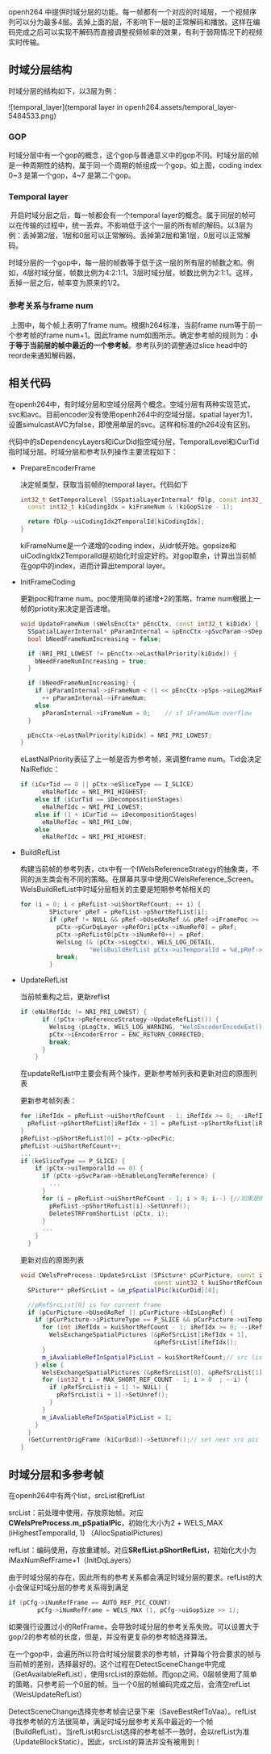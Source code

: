 openh264 中提供时域分层的功能。每一帧都有一个对应的时域层，一个视频序列可以分为最多4层。丢掉上面的层，不影响下一层的正常解码和播放。这样在编码完成之后可以实现不解码而直接调整视频帧率的效果，有利于弱网情况下的视频实时传输。

## 时域分层结构

时域分层的结构如下，以3层为例：

![temporal_layer](temporal layer in openh264.assets/temporal_layer-5484533.png)

### GOP

​	时域分层中有一个gop的概念，这个gop与普通意义中的gop不同。时域分层的帧是一种周期性的结构，属于同一个周期的帧组成一个gop。如上图，coding index 0~3 是第一个gop，4~7 是第二个gop。

### Temporal layer

​	开启时域分层之后，每一帧都会有一个temporal layer的概念。属于同层的帧可以在传输的过程中，统一丢弃。不影响低于这个一层的所有帧的解码。以3层为例：丢掉第2层，1层和0层可以正常解码。丢掉第2层和第1层，0层可以正常解码。

​	时域分层的一个gop中，每一层的帧数等于低于这一层的所有层的帧数之和。例如，4层时域分层，帧数比例为4:2:1:1。3层时域分层，帧数比例为2:1:1。这样，丢掉一层之后，帧率变为原来的1/2。

### 参考关系与frame num

​	上图中，每个帧上表明了frame num。根据h264标准，当前frame num等于前一个参考帧的frame num+1。因此frame num如图所示。确定参考帧的规则为：**小于等于当前层的帧中最近的一个参考帧**。参考队列的调整通过slice head中的reorde来通知解码器。



## 相关代码

​	在openh264中，有时域分层和空域分层两个概念。空域分层有两种实现范式，svc和avc。目前encoder没有使用openh264中的空域分层。spatial layer为1，设置simulcastAVC为false，即使用单层的svc。这样和标准的h264没有区别。

​	代码中的sDependencyLayers和iCurDid指空域分层，TemporalLevel和iCurTid指时域分层。时域分层和参考队列操作主要流程如下：

- PrepareEncoderFrame

  决定帧类型，获取当前帧的temporal layer。代码如下
  
  ```c++
  int32_t GetTemporalLevel (SSpatialLayerInternal* fDlp, const int32_t kiFrameNum, const int32_t kiGopSize) {
    const int32_t kiCodingIdx = kiFrameNum & (kiGopSize - 1);
  
    return fDlp->uiCodingIdx2TemporalId[kiCodingIdx];
  }
  ```
  
  kiFrameNume是一个递增的coding index，从idr帧开始。gopsize和uiCodingIdx2TemporalId是初始化时设定好的。对gop取余，计算出当前帧在gop中的index，进而计算出temporal layer。

- InitFrameCoding

  更新poc和frame num。poc使用简单的递增+2的策略，frame num根据上一帧的priotity来决定是否递增。

  ```c++
  void UpdateFrameNum (sWelsEncCtx* pEncCtx, const int32_t kiDidx) {
    SSpatialLayerInternal* pParamInternal = &pEncCtx->pSvcParam->sDependencyLayers[kiDidx];
    bool bNeedFrameNumIncreasing = false;
  
    if (NRI_PRI_LOWEST != pEncCtx->eLastNalPriority[kiDidx]) {
      bNeedFrameNumIncreasing = true;
    }
  
    if (bNeedFrameNumIncreasing) {
      if (pParamInternal->iFrameNum < (1 << pEncCtx->pSps->uiLog2MaxFrameNum) - 1)
        ++ pParamInternal->iFrameNum;
      else
        pParamInternal->iFrameNum = 0;    // if iFrameNum overflow
    }
  
    pEncCtx->eLastNalPriority[kiDidx] = NRI_PRI_LOWEST;
  }
  ```

  eLastNalPriority表征了上一帧是否为参考帧，来调整frame num。Tid会决定NalRefIdc：

  ```c++
  if (iCurTid == 0 || pCtx->eSliceType == I_SLICE)
        eNalRefIdc = NRI_PRI_HIGHEST;
      else if (iCurTid == iDecompositionStages)
        eNalRefIdc = NRI_PRI_LOWEST;
      else if (1 + iCurTid == iDecompositionStages)
        eNalRefIdc = NRI_PRI_LOW;
      else 
        eNalRefIdc = NRI_PRI_HIGHEST;
  ```

- BuildRefList

  构建当前帧的参考列表，ctx中有一个IWelsReferenceStrategy的抽象类，不同的派生类会有不同的策略。在屏幕共享中使用CWelsReference_Screen。WelsBuildRefList中时域分层相关的主要是短期参考帧相关的

  ```c++
  for (i = 0; i < pRefList->uiShortRefCount; ++ i) {
          SPicture* pRef = pRefList->pShortRefList[i];
          if (pRef != NULL && pRef->bUsedAsRef && pRef->iFramePoc >= 0 && pRef->uiTemporalId <= kuiTid) {
            pCtx->pCurDqLayer->pRefOri[pCtx->iNumRef0] = pRef;
            pCtx->pRefList0[pCtx->iNumRef0++] = pRef;
            WelsLog (& (pCtx->sLogCtx), WELS_LOG_DETAIL,
                     "WelsBuildRefList pCtx->uiTemporalId = %d,pRef->iFrameNum = %d,pRef->uiTemporalId = 										%d",pCtx->uiTemporalId, pRef->iFrameNum, pRef->uiTemporalId);
            break;
          }
  ```

- UpdateRefList

  当前帧重构之后，更新reflist

  ```c++
  if (eNalRefIdc != NRI_PRI_LOWEST) {
        if (!pCtx->pReferenceStrategy->UpdateRefList()) {
          WelsLog (pLogCtx, WELS_LOG_WARNING, "WelsEncoderEncodeExt(), WelsUpdateRefList failed. ForceCodingIDR!");
          pCtx->iEncoderError = ENC_RETURN_CORRECTED;
          break;
        }
      }
  ```

  在updateRefList中主要会有两个操作，更新参考帧列表和更新对应的原图列表
  
  更新参考帧列表：
  
  ```c++
  for (iRefIdx = pRefList->uiShortRefCount - 1; iRefIdx >= 0; --iRefIdx) {//把当前重构帧放在最前面
  	pRefList->pShortRefList[iRefIdx + 1] = pRefList->pShortRefList[iRefIdx];
  }
  pRefList->pShortRefList[0] = pCtx->pDecPic;
  pRefList->uiShortRefCount++;
  ...
  if (keSliceType == P_SLICE) {
      if (pCtx->uiTemporalId == 0) {
        if (pCtx->pSvcParam->bEnableLongTermReference) {
          ...
        }
        for (i = pRefList->uiShortRefCount - 1; i > 0; i--) {//如果是0层，只留下当前帧，其余reset
          pRefList->pShortRefList[i]->SetUnref();
          DeleteSTRFromShortList (pCtx, i);
        }
        ...
      }
    }
  
  ```
  
  更新对应的原图列表
  
  ```c++
  void CWelsPreProcess::UpdateSrcList (SPicture* pCurPicture, const int32_t kiCurDid, SPicture** pShortRefList,
                                       const uint32_t kuiShortRefCount) {
    SPicture** pRefSrcList = &m_pSpatialPic[kiCurDid][0];
  
    //pRefSrcList[0] is for current frame
    if (pCurPicture->bUsedAsRef || pCurPicture->bIsLongRef) {
      if (pCurPicture->iPictureType == P_SLICE && pCurPicture->uiTemporalId != 0) {
        for (int iRefIdx = kuiShortRefCount - 1; iRefIdx >= 0; --iRefIdx) {//put an unuse frame at first place
          WelsExchangeSpatialPictures (&pRefSrcList[iRefIdx + 1],
                                       &pRefSrcList[iRefIdx]);
        }
        m_iAvaliableRefInSpatialPicList = kuiShortRefCount;// src list is align with ref list
      } else {
        WelsExchangeSpatialPictures (&pRefSrcList[0], &pRefSrcList[1]);
        for (int32_t i = MAX_SHORT_REF_COUNT - 1; i > 0  ; --i) {
          if (pRefSrcList[i + 1] != NULL) {
            pRefSrcList[i + 1]->SetUnref();
          }
        }
        m_iAvaliableRefInSpatialPicList = 1;
      }
    }
    (GetCurrentOrigFrame (kiCurDid))->SetUnref();// set next src pic slot unref
  }
  ```
  
  

## 时域分层和多参考帧

在openh264中有两个list，srcList和refList

srcList：前处理中使用，存放原始帧。对应**CWelsPreProcess.m_pSpatialPic**，初始化大小为2 + WELS_MAX (iHighestTemporalId, 1) （AllocSpatialPictures）

refList：编码使用，存放重建帧。对应**SRefList.pShortRefList**，初始化大小为iMaxNumRefFrame+1（InitDqLayers）

由于时域分层的存在，因此所有的参考关系都会满足时域分层的要求。refList的大小会保证时域分层的参考关系得到满足

```c++
if (pCfg->iNumRefFrame == AUTO_REF_PIC_COUNT)
        pCfg->iNumRefFrame = WELS_MAX (1, pCfg->uiGopSize >> 1);
```

如果强行设置过小的RefFrame，会导致时域分层的参考关系失败。可以设置大于gop/2的参考帧的长度，但是，并没有更复杂的参考帧选择算法。

在一个gop中，会遍历所以符合时域分层要求的参考帧，计算每个符合要求的帧与当前帧的差别，选择最好的。这个过程在DetectSceneChange中完成（GetAvailableRefList），使用srcList的原始帧。而gop之间，0层帧使用了简单的策略，只参考前一个0层的帧。当一个0层的帧编码完成之后，会清空refList（WelsUpdateRefList）

DetectSceneChange选择完参考帧会记录下来（SaveBestRefToVaa）。refList寻找参考帧的方法很简单，满足时域分层参考关系中最近的一个帧（BuildRefList）。当refList和srcList选择的参考帧不一致时，会以refList为准（UpdateBlockStatic）。因此，srcList的算法并没有被用到！